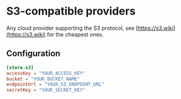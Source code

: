 # S3-compatible providers

Any cloud provider supporting the S3 protocol, see [https://s3.wiki](https://s3.wiki) for the cheapest ones.

## Configuration

```toml
[store.s3]
accessKey = "YOUR_ACCESS_KEY"
bucket = "YOUR_BUCKET_NAME"
endpointUrl = "YOUR_S3_ENDPOINT_URL"
secretKey = "YOUR_SECRET_KEY"
```